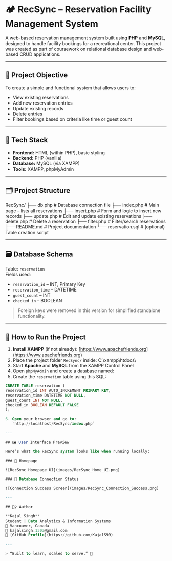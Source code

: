 # 🏕️ RecSync – Reservation Facility Management System

A web-based reservation management system built using **PHP** and **MySQL**, designed to handle facility bookings for a recreational center. This project was created as part of coursework on relational database design and web-based CRUD applications.

---

## 🎯 Project Objective

To create a simple and functional system that allows users to:
- View existing reservations
- Add new reservation entries
- Update existing records
- Delete entries
- Filter bookings based on criteria like time or guest count

---

## 🧰 Tech Stack

- **Frontend:** HTML (within PHP), basic styling
- **Backend:** PHP (vanilla)
- **Database:** MySQL (via XAMPP)
- **Tools:** XAMPP, phpMyAdmin

---

## 🗂️ Project Structure

RecSync/
├── db.php # Database connection file
├── index.php # Main page – lists all reservations
├── insert.php # Form and logic to insert new records
├── update.php # Edit and update existing reservations
├── delete.php # Delete a reservation
├── filter.php # Filter/search reservations
├── README.md # Project documentation
└── reservation.sql # (optional) Table creation script


---

## 🗃️ Database Schema

Table: `reservation`  
Fields used:

- `reservation_id` – INT, Primary Key  
- `reservation_time` – DATETIME  
- `guest_count` – INT  
- `checked_in` – BOOLEAN  

> Foreign keys were removed in this version for simplified standalone functionality.

---

## 🚀 How to Run the Project

1. **Install XAMPP** (if not already): [https://www.apachefriends.org](https://www.apachefriends.org)
2. Place the project folder `RecSync/` inside:
   C:\xampp\htdocs\
3. Start **Apache** and **MySQL** from the XAMPP Control Panel
4. Open `phpMyAdmin` and create a database named:
5. Create the `reservation` table using this SQL:

```sql
CREATE TABLE reservation (
reservation_id INT AUTO_INCREMENT PRIMARY KEY,
reservation_time DATETIME NOT NULL,
guest_count INT NOT NULL,
checked_in BOOLEAN DEFAULT FALSE
);

6. Open your browser and go to:  
   `http://localhost/RecSync/index.php`

---

## 🖼️ User Interface Preview

Here’s what the RecSync system looks like when running locally:

### 🔹 Homepage

![RecSync Homepage UI](images/RecSync_Home_UI.png)

### 🔹 Database Connection Status

![Connection Success Screen](images/RecSync_Connection_Success.png)

---

## 🙋‍♀️ Author

**Kajal Singh**  
Student | Data Analytics & Information Systems  
📍 Vancouver, Canada  
📧 kajalsingh.1303@gmail.com  
🔗 [GitHub Profile](https://github.com/KajalS99)

---

> “Built to learn, scaled to serve.” 🌱




